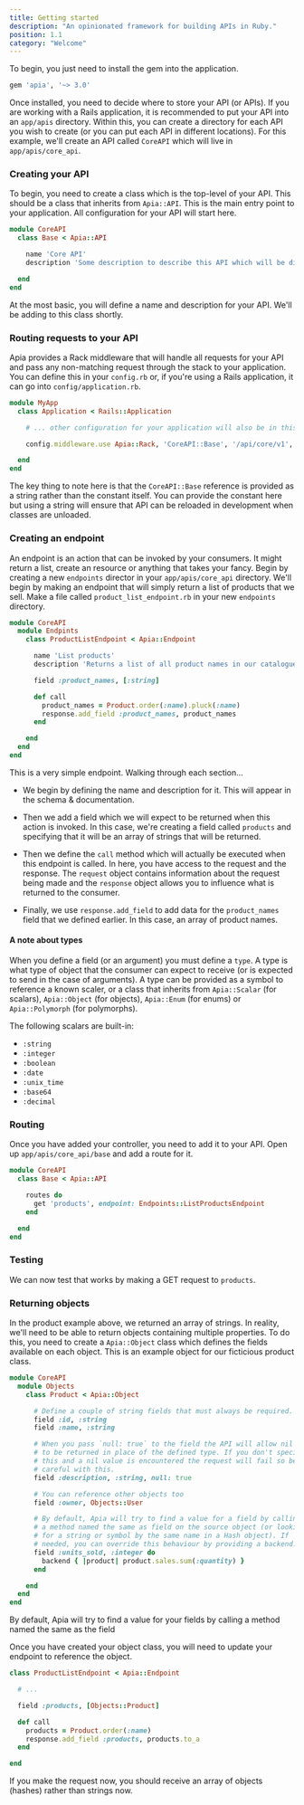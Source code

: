 ```yaml
---
title: Getting started
description: "An opinionated framework for building APIs in Ruby."
position: 1.1
category: "Welcome"
---
```


To begin, you just need to install the gem into the application.

```ruby
gem 'apia', '~> 3.0'
```

Once installed, you need to decide where to store your API (or APIs). If you are working with a Rails application, it is recommended to put your API into an `app/apis` directory. Within this, you can create a directory for each API you wish to create (or you can put each API in different locations). For this example, we'll create an API called `CoreAPI` which will live in `app/apis/core_api`.

### Creating your API

To begin, you need to create a class which is the top-level of your API. This should be a class that inherits from `Apia::API`. This is the main entry point to your application. All configuration for your API will start here.

```ruby
module CoreAPI
  class Base < Apia::API

    name 'Core API'
    description 'Some description to describe this API which will be displayed in the schema & documentation'

  end
end
```

At the most basic, you will define a name and description for your API. We'll be adding to this class shortly.

### Routing requests to your API

Apia provides a Rack middleware that will handle all requests for your API and pass any non-matching request through the stack to your application. You can define this in your `config.rb` or, if you're using a Rails application, it can go into `config/application.rb`.

```ruby
module MyApp
  class Application < Rails::Application

    # ... other configuration for your application will also be in this file.

    config.middleware.use Apia::Rack, 'CoreAPI::Base', '/api/core/v1', development: Rails.env.development?

  end
end
```

The key thing to note here is that the `CoreAPI::Base` reference is provided as a string rather than the constant itself. You can provide the constant here but using a string will ensure that API can be reloaded in development when classes are unloaded.

### Creating an endpoint

An endpoint is an action that can be invoked by your consumers. It might return a list, create an resource or anything that takes your fancy. Begin by creating a new `endpoints` director in your `app/apis/core_api` directory. We'll begin by making an endpoint that will simply return a list of products that we sell. Make a file called `product_list_endpoint.rb` in your new `endpoints` directory.

```ruby
module CoreAPI
  module Endpints
    class ProductListEndpoint < Apia::Endpoint

      name 'List products'
      description 'Returns a list of all product names in our catalogue'

      field :product_names, [:string]

      def call
        product_names = Product.order(:name).pluck(:name)
        response.add_field :product_names, product_names
      end

    end
  end
end
```

This is a very simple endpoint. Walking through each section...

- We begin by defining the name and description for it. This will appear in the schema & documentation.

- Then we add a field which we will expect to be returned when this action is invoked. In this case, we're creating a field called `products` and specifying that it will be an array of strings that will be returned.

- Then we define the `call` method which will actually be executed when this endpoint is called. In here, you have access to the request and the response. The `request` object contains information about the request being made and the `response` object allows you to influence what is returned to the consumer.

- Finally, we use `response.add_field` to add data for the `product_names` field that we defined earlier. In this case, an array of product names.

#### A note about types

When you define a field (or an argument) you must define a `type`. A type is what type of object that the consumer can expect to receive (or is expected to send in the case of arguments). A type can be provided as a symbol to reference a known scaler, or a class that inherits from `Apia::Scalar` (for scalars), `Apia::Object` (for objects), `Apia::Enum` (for enums) or `Apia::Polymorph` (for polymorphs).

The following scalars are built-in:

- `:string`
- `:integer`
- `:boolean`
- `:date`
- `:unix_time`
- `:base64`
- `:decimal`

### Routing

Once you have added your controller, you need to add it to your API. Open up `app/apis/core_api/base` and add a route for it.

```ruby
module CoreAPI
  class Base < Apia::API

    routes do
      get 'products', endpoint: Endpoints::ListProductsEndpoint
    end

  end
end
```

### Testing

We can now test that works by making a GET request to `products`.

### Returning objects

In the product example above, we returned an array of strings. In reality, we'll need to be able to return objects containing multiple properties. To do this, you need to create a `Apia::Object` class which defines the fields available on each object. This is an example object for our ficticious product class.

```ruby
module CoreAPI
  module Objects
    class Product < Apia::Object

      # Define a couple of string fields that must always be required.
      field :id, :string
      field :name, :string

      # When you pass `null: true` to the field the API will allow nil values
      # to be returned in place of the defined type. If you don't specify
      # this and a nil value is encountered the request will fail so be
      # careful with this.
      field :description, :string, null: true

      # You can reference other objects too
      field :owner, Objects::User

      # By default, Apia will try to find a value for a field by calling
      # a method named the same as field on the source object (or looking
      # for a string or symbol by the same name in a Hash object). If
      # needed, you can override this behaviour by providing a backend.
      field :units_sold, :integer do
        backend { |product| product.sales.sum(:quantity) }
      end

    end
  end
end
```

By default, Apia will try to find a value for your fields by calling a method named the same as the field

Once you have created your object class, you will need to update your endpoint to reference the object.

```ruby
class ProductListEndpoint < Apia::Endpoint

  # ...

  field :products, [Objects::Product]

  def call
    products = Product.order(:name)
    response.add_field :products, products.to_a
  end

end
```

If you make the request now, you should receive an array of objects (hashes) rather than strings now.
